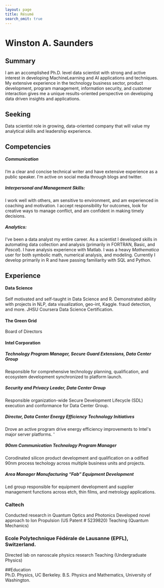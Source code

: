 ```yaml
---
layout: page
title: Résumé
search_omit: true
---
```


# Winston A. Saunders

## Summary  

I am an accomplished Ph.D. level data scientist with strong and active interest in developing MachineLearning and AI applications and techniques. My extensive experience in the technology business sector, product development, program management, information security, and customer interaction gives me a unique results-oriented perspective on developing data driven insights and applications. 

## Seeking  
Data scientist role in growing, data-oriented company that will value my analytical skills and leadership experience. 

## Competencies  

##### Communication   
I’m a clear and concise technical writer and have extensive experience as a public speaker. I'm active on social media through blogs and twitter.

##### Interpersonal and Management Skills:  
I work well with others, am sensitive to environment, and am experienced in coaching and motivation. I accept responsibility for outcomes, look for creative ways to manage conflict, and am confident in making timely decisions. 

##### Analytics:   
I’ve been a data analyst my entire career. As a scientist I developed skills in automating data collection and analysis (primarily in FORTRAN, Basic, and _Pascal_). I have analysis experience with Matlab. I was a heavy _Mathematica_ user for both symbolic math, numerical analysis, and modeling. Currently I develop primarily in R and have passing familiarity with SQL and Python.  

## Experience  

#### Data Science
Self motivated and self-taught in Data Science and R. Demonstrated ability with projects in NLP, data visualization, geo-int, Kaggle. fraud detection, and more. JHSU Coursera Data Science Certification. 

#### The Green Grid  
Board of Directors

#### Intel Corporation

##### Technology Program Manager, Secure Guard Extensions, Data Center Group  
Responsible for comprehensive technology planning, qualification, and ecosystem development synchronized to platform launch.

##### Security and Privacy Leader, Data Center Group
Responsible organization-wide Secure Development Lifecycle (SDL) execution and conformance for Data Center Group. 

##### Director, Data Center Energy Efficiency Technology Initiatives
Drove an active program drive energy efficiency improvements to Intel's major server platforms. '
	 
##### 90nm Communication Technology Program Manager  
Corodinated silicon product development and qualification on a odified 90nm process techology across multiple business units and projects. 

##### Area Manager Manufacturing “Fab” Equipment Development  
Led group responsible for equipment development and supplier management functions across etch, thin films, and metrology applications. 

### Caltech 
Conducted research in Quantum Optics and Photonics
Developed novel approach to Ion Propulsion (US Patent # 5239820)
Teaching (Quantum Mechanics)  

### Ecole Polytechnique Fédérale de Lausanne (EPFL), Switzerland.
Directed lab on nanoscale physics research
Teaching (Undergraduate Physics)

##Education  
Ph.D. Physics, UC Berkeley. 
B.S. Physics and Mathematics, University of Washington.